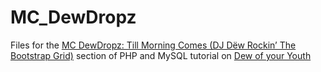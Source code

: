# MC_DewDropz
Files for the [MC DewDropz: Till Morning Comes (DJ Dëw Rockin’ The Bootstrap Grid)](https://dewofyouryouth.com/dj_dew_rockin_the_bootstrap_grid/) section of PHP and MySQL tutorial on [Dew of your Youth](https://dewofyouryouth.com/category/code/)
